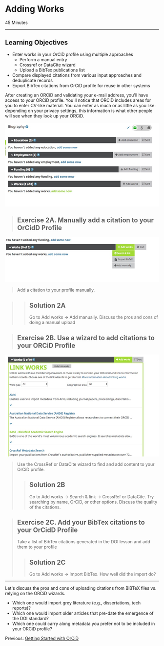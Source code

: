 #  Adding Works

45 Minutes

---

## Learning Objectives

* Enter works in your OrCiD profile using multiple approaches
    * Perform a manual entry 
    * Crossref or DataCite wizard
    * Upload a BibTex publications list
* Compare displayed citations from various input approaches and deduplicate records
* Export BibTex citations from OrCiD profile for reuse in other systems 

After creating an ORCiD and validating your e-mail address, you'll have access to your ORCiD profile. You'll notice that ORCiD includes areas for you to enter CV-like material. You can enter as much or as little as you like: depending on your privacy settings, this information is what other people will see when they look up your ORCiD.

![Blank ORCiD profile in a newly-created account](img/blankProfile.jpg)


> ## Exercise 2A. Manually add a citation to your OrCidD Profile
![Blank Works section of newly-created account](img/manualAddWorks.jpg)

> Add a citation to your profile manually.

 
> > ## Solution 2A
> > Go to Add works -> Add manually.  Discuss the pros and cons of doing a 
> > manual upload

> ## Exercise 2B. Use a wizard to add citations to your ORCiD Profile
![Blank Works section of newly-created account](img/AddWorks.jpg)
> Use the CrossRef or DataCite wizard to find and add content to your OrCiD
> profile.
> 
> > ## Solution 2B
> > Go to Add works -> Search & link -> CrossRef or DataCite.  Try searching by
> > name, OrCiD, or other options. Discuss the quality of the citations.

> ## Exercise 2C. Add your BibTex citations to your OrCidD Profile
> Take a list of BibTex citations generated in the DOI lesson and add them to
> your profile
> 
> > ## Solution 2C
> > Go to Add works -> Import BibTex.  How well did the import do?

---

Let's discuss the pros and cons of uploading citations from BiBTeX files vs.
relying on the ORCiD wizards.

+ Which one would import grey literature (e.g., dissertations, tech reports)?
+ Which one would import older articles that pre-date the emergence of the DOI
standard?
+ Which one could carry along metadata you prefer not to be included in your
ORCiD profile?

Previous: [Getting Started with OrCiD](00-orcid-profile.html)

